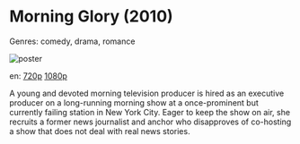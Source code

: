 # Morning Glory (2010)

Genres: comedy, drama, romance

![poster](http://image.tmdb.org/t/p/w500/bGBS0EUj2BMGcpoxdx190hUj4PY.jpg)

en:
  [720p](magnet:?xt=urn:btih:65060D4976DDE31992E018D3C9A04B6EED2FABD3&tr=udp://glotorrents.pw:6969/announce&tr=udp://tracker.opentrackr.org:1337/announce&tr=udp://torrent.gresille.org:80/announce&tr=udp://tracker.openbittorrent.com:80&tr=udp://tracker.coppersurfer.tk:6969&tr=udp://tracker.leechers-paradise.org:6969&tr=udp://p4p.arenabg.ch:1337&tr=udp://tracker.internetwarriors.net:1337)
  [1080p](magnet:?xt=urn:btih:8407A31D088E30B208052F5BCC865E14D2E578CA&tr=udp://glotorrents.pw:6969/announce&tr=udp://tracker.opentrackr.org:1337/announce&tr=udp://torrent.gresille.org:80/announce&tr=udp://tracker.openbittorrent.com:80&tr=udp://tracker.coppersurfer.tk:6969&tr=udp://tracker.leechers-paradise.org:6969&tr=udp://p4p.arenabg.ch:1337&tr=udp://tracker.internetwarriors.net:1337)
  


A young and devoted morning television producer is hired as an executive producer on a  long-running morning show at a once-prominent but currently failing station in New York City. Eager to keep the show on air, she recruits a former news journalist and anchor who disapproves of co-hosting a show that does not deal with real news stories.
